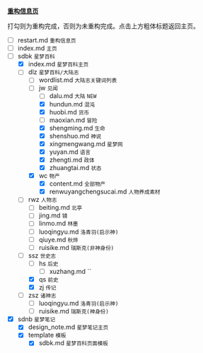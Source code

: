 [**重构信息页**](index.md)

打勾则为重构完成，否则为未重构完成。点击上方粗体标题返回主页。

- [ ] restart.md `重构信息页`
- [ ] index.md `主页`
- [ ] sdbk `星梦百科`
    - [X] index.md `星梦百科主页`
    - [ ] dlz `星梦百科/大陆志`
        - [ ] wordlist.md `大陆志关键词列表`
        - [ ] jw `见闻`
            - [ ] dalu.md `大陆` `NEW`
            - [X] hundun.md `混沌`
            - [X] huobi.md `货币`
            - [ ] maoxian.md `冒险`
            - [X] shengming.md `生命`
            - [X] shenshuo.md `神说`
            - [X] xingmengwang.md `星梦网`
            - [X] yuyan.md `语言`
            - [X] zhengti.md `政体`
            - [X] zhuangtai.md `状态`
        - [X] wc `物产`
            - [X] content.md `全部物产`
            - [X] renwuyangchengsucai.md `人物养成素材`
    - [ ] rwz `人物志`
        - [ ] beiting.md `北亭`
        - [ ] jing.md `镜`
        - [ ] linmo.md `林墨`
        - [ ] luoqingyu.md `洛青羽(启示神)`
        - [ ] qiuye.md `秋烨`
        - [ ] ruisike.md `瑞斯克(非神身份)`
    - [ ] ssz `世史志`
        - [ ] hs `后史`
            - [ ] xuzhang.md ``
        - [X] qs `前史`
        - [X] zj `传记`
    - [ ] zsz `诸神志`
        - [ ] luoqingyu.md `洛青羽(启示神)`
        - [ ] ruisike.md `瑞斯克(神身份)`
- [X] sdnb `星梦笔记`
    - [X] design_note.md `星梦笔记主页`
    - [X] template `模板`
        - [X] sdbk.md `星梦百科页面模板`
